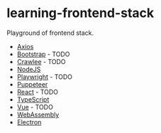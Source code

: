 # learning-frontend-stack
Playground of frontend stack.

- [Axios](./axios/README.md)
- [Bootstrap](./bootstrap/README.md) - TODO
- [Crawlee](./crawlee/README.md) - TODO
- [NodeJS](./nodejs/README.md)
- [Playwright](./playwright/README.md) - TODO
- [Puppeteer](./puppeteer/README.md)
- [React](./react/README.md) - TODO
- [TypeScript](./typescript/README.md)
- [Vue](./vue/README.md) - TODO
- [WebAssembly](./webassembly/README.md)
- [Electron](./electron/README.md)